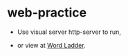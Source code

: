 # web-practice
- Use visual server http-server to run,

- or view at [Word Ladder](https://wxm99.github.io/web-practice).

